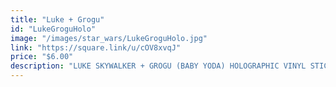 ```yaml
---
title: "Luke + Grogu"
id: "LukeGroguHolo"
image: "/images/star_wars/LukeGroguHolo.jpg"
link: "https://square.link/u/cOV8xvqJ"
price: "$6.00"
description: "LUKE SKYWALKER + GROGU (BABY YODA) HOLOGRAPHIC VINYL STICKER | 3\""
---
```

